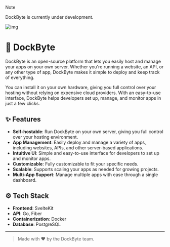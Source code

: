> [!NOTE]  
> DockByte is currently under development.

![img](https://avatars.githubusercontent.com/u/208794519?s=150&v=4)

# 🧩 DockByte

DockByte is an open-source platform that lets you easily host and manage your apps on your own server. Whether you're running a website, an API, or any other type of app, DockByte makes it simple to deploy and keep track of everything.

You can install it on your own hardware, giving you full control over your hosting without relying on expensive cloud providers. With an easy-to-use interface, DockByte helps developers set up, manage, and monitor apps in just a few clicks.

## ✨ Features
- **Self-hostable**: Run DockByte on your own server, giving you full control over your hosting environment.
- **App Management**: Easily deploy and manage a variety of apps, including websites, APIs, and other server-based applications.
- **Intuitive UI**: Simple and easy-to-use interface for developers to set up and monitor apps.
- **Customizable**: Fully customizable to fit your specific needs.
- **Scalable**: Supports scaling your apps as needed for growing projects.
- **Multi-App Support**: Manage multiple apps with ease through a single dashboard.

## ⚙️ Tech Stack
- **Frontend**: SvelteKit
- **API**: Go, Fiber
- **Containerization**: Docker
- **Database**: PostgreSQL

---

> Made with ❤️ by the DockByte team.
